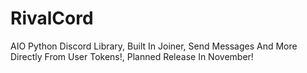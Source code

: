 # RivalCord
AIO Python Discord Library, Built In Joiner, Send Messages And More Directly From User Tokens!, Planned Release In November!
